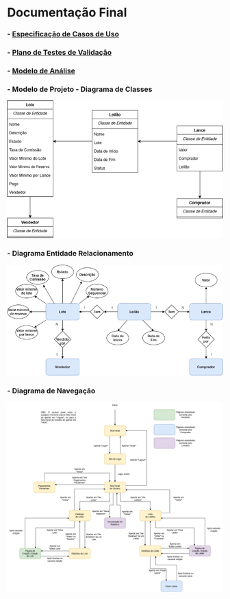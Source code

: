 # Documentação Final

### - [Especificação de Casos de Uso](Especificação%20de%20Casos%20de%20Uso.pdf)

### - [Plano de Testes de Validação](Plano%20de%20Testes%20de%20Validação.pdf)

### - [Modelo de Análise](Modelo%20de%20Análise.pdf)

### - Modelo de Projeto - Diagrama de Classes

![Diagrama de Classes](Diagrama%20de%20Classes.png)

### - Diagrama Entidade Relacionamento

![Diagrama Entidade Relacionamento](Diagrama%20Entidade%20Relacionamento.png)

### - Diagrama de Navegação

![Diagrama de Navegação](Diagrama%20de%20Navegação.png)

